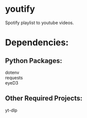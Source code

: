 # youtify

Spotify playlist to youtube videos.

# Dependencies:

## Python Packages:

dotenv <br />
requests <br />
eyeD3

## Other Required Projects:

yt-dlp
